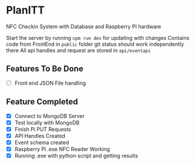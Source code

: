 # PlanITT
NFC Checkin System with Database and Raspberry PI hardware

Start the server by running `npm run dev` for updating with changes
Contains code from FrontEnd in `public` folder git status should work independently there
All api handles and request are stored in `api/eventapi`


## Features To Be Done
- [ ] Front end JSON File handling


## Feature Completed
- [x] Connect to MongoDB Server 
- [x] Test locally with MongoDB
- [x] Finish Pi PUT Requests
- [x] API Handles Created
- [x] Event schema created
- [x] Raspberry Pi .exe NFC Reader Working
- [x] Running .exe with python script and getting results
